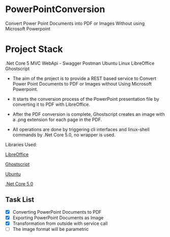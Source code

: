 # PowerPointConversion
Convert Power Point Documents into PDF or Images Without using Microsoft Powerpoint


# Project Stack 
.Net Core 5
MVC WebApi - Swagger
Postman
Ubuntu Linux
LibreOffice
Ghostscript


* The aim of the project is to provide a REST based service to Convert Power Point Documents to PDF or Images without Using Microsoft Powerpoint.

* It starts the conversion process of the PowerPoint presentation file by converting it to PDF with LibreOffice.

* After the PDF conversion is complete, Ghostscript creates an image with a .png extension for each page in the PDF.

* All operations are done by triggering cli interfaces and linux-shell commands by .Net Core 5.0, no wrapper is used.


Libraries Used:

[LibreOffice](https://www.libreoffice.org/)

[Ghostscript](https://www.ghostscript.com/)

[Ubuntu](https://ubuntu.com/)

[.Net Core 5.0](https://dotnet.microsoft.com/)


## Task List
- [x] Converting PowerPoint Documents to PDF
- [x] Exporting PowerPoint Documents as Image
- [x] Transformation from outside with service call
- [ ] The image format will be parametric
